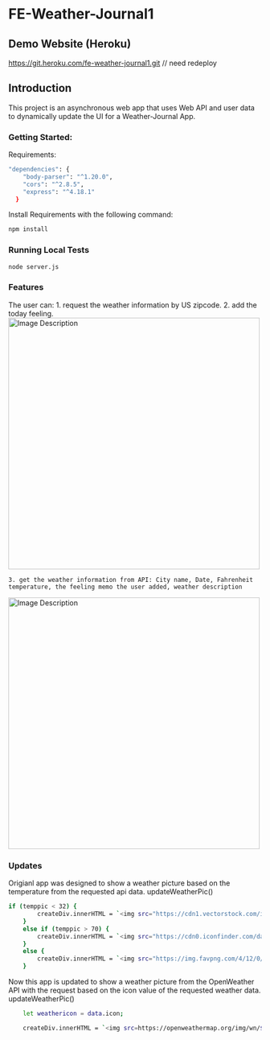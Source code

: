 # FE-Weather-Journal1

## Demo Website (Heroku)
https://git.heroku.com/fe-weather-journal1.git // need redeploy


## Introduction
This project is an asynchronous web app that uses Web API and user data to dynamically update the UI for a Weather-Journal App.


### Getting Started:

Requirements: 
```bash
"dependencies": {
    "body-parser": "^1.20.0",
    "cors": "^2.8.5",
    "express": "^4.18.1"
  }
  ```
Install Requirements with the following command:
```bash
npm install
```
### Running Local Tests
```bash
node server.js
```
### Features
The user can:
    1. request the weather information by US zipcode.
    2. add the today feeling.
<img src="https://user-images.githubusercontent.com/79179847/229431578-f2f19e11-09a6-4ca3-ba77-3948326d520e.png" alt="Image Description" width="500" >
    
    3. get the weather information from API: City name, Date, Fahrenheit temperature, the feeling memo the user added, weather description
    
<img src="https://user-images.githubusercontent.com/79179847/229431947-cf481861-5c46-48f9-81bb-40b0261be9cd.png" alt="Image Description" width="500" >


### Updates
Origianl app was designed to show a weather picture based on the temperature from the requested api data.
updateWeatherPic()
```bash
if (temppic < 32) {
        createDiv.innerHTML = `<img src="https://cdn1.vectorstock.com/i/1000x1000/51/20/cartoon-character-weather-forecast-sign-snow-cloud-vector-24545120.jpg">`;
    }
    else if (temppic > 70) {
        createDiv.innerHTML = `<img src="https://cdn0.iconfinder.com/data/icons/weater/500/vi102_11_sun_cartoon_object_logo_sunny_bright_climate-512.png">`;
    }
    else {
        createDiv.innerHTML = `<img src="https://img.favpng.com/4/12/0/cloud-drawing-euclidean-vector-sun-png-favpng-aYgfTuhntALzGJ1JTquJcbSjm.jpg">`;
    }
  ```

 Now this app is updated to show a weather picture from the OpenWeather API with the request based on the icon value of the requested weather data.
 updateWeatherPic()
```bash
    let weathericon = data.icon;

    createDiv.innerHTML = `<img src=https://openweathermap.org/img/wn/${weathericon}@2x.png>`;
```


